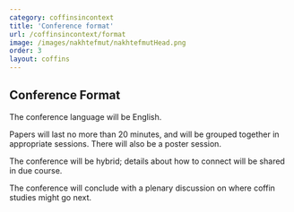 ```yaml
---
category: coffinsincontext
title: 'Conference format'
url: /coffinsincontext/format
image: /images/nakhtefmut/nakhtefmutHead.png
order: 3
layout: coffins
---
```

## Conference Format

The conference language will be English. 

Papers will last no more than 20 minutes, and will be grouped together in appropriate sessions. There will also be a poster session. 

The conference will be hybrid; details about how to connect will be shared in due course.

The conference will conclude with a plenary discussion on where coffin studies might go next.

